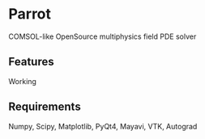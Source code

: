 # Parrot
COMSOL-like OpenSource multiphysics field PDE solver

## Features
Working

## Requirements
Numpy, Scipy, Matplotlib, PyQt4, Mayavi, VTK, Autograd